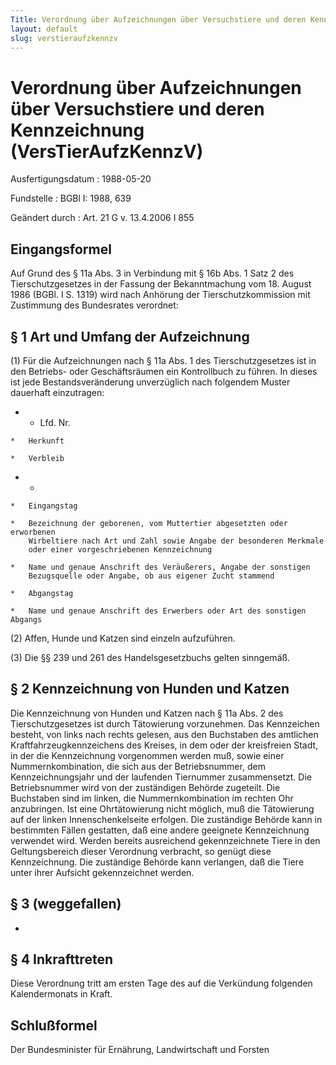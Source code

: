```yaml
---
Title: Verordnung über Aufzeichnungen über Versuchstiere und deren Kennzeichnung
layout: default
slug: verstieraufzkennzv
---
```


# Verordnung über Aufzeichnungen über Versuchstiere und deren Kennzeichnung (VersTierAufzKennzV)

Ausfertigungsdatum
:   1988-05-20

Fundstelle
:   BGBl I: 1988, 639

Geändert durch
:   Art. 21 G v. 13.4.2006 I 855


## Eingangsformel

Auf Grund des § 11a Abs. 3 in Verbindung mit § 16b Abs. 1 Satz 2 des
Tierschutzgesetzes in der Fassung der Bekanntmachung vom 18. August
1986 (BGBl. I S. 1319) wird nach Anhörung der Tierschutzkommission mit
Zustimmung des Bundesrates verordnet:


## § 1 Art und Umfang der Aufzeichnung

(1) Für die Aufzeichnungen nach § 11a Abs. 1 des Tierschutzgesetzes
ist in den Betriebs- oder Geschäftsräumen ein Kontrollbuch zu führen.
In dieses ist jede Bestandsveränderung unverzüglich nach folgendem
Muster dauerhaft einzutragen:

*    *   Lfd. Nr.

    *   Herkunft

    *   Verbleib


*    *
    *   Eingangstag

    *   Bezeichnung der geborenen, vom Muttertier abgesetzten oder erworbenen
        Wirbeltiere nach Art und Zahl sowie Angabe der besonderen Merkmale
        oder einer vorgeschriebenen Kennzeichnung

    *   Name und genaue Anschrift des Veräußerers, Angabe der sonstigen
        Bezugsquelle oder Angabe, ob aus eigener Zucht stammend

    *   Abgangstag

    *   Name und genaue Anschrift des Erwerbers oder Art des sonstigen Abgangs




(2) Affen, Hunde und Katzen sind einzeln aufzuführen.

(3) Die §§ 239 und 261 des Handelsgesetzbuchs gelten sinngemäß.


## § 2 Kennzeichnung von Hunden und Katzen

Die Kennzeichnung von Hunden und Katzen nach § 11a Abs. 2 des
Tierschutzgesetzes ist durch Tätowierung vorzunehmen. Das Kennzeichen
besteht, von links nach rechts gelesen, aus den Buchstaben des
amtlichen Kraftfahrzeugkennzeichens des Kreises, in dem oder der
kreisfreien Stadt, in der die Kennzeichnung vorgenommen werden muß,
sowie einer Nummernkombination, die sich aus der Betriebsnummer, dem
Kennzeichnungsjahr und der laufenden Tiernummer zusammensetzt. Die
Betriebsnummer wird von der zuständigen Behörde zugeteilt. Die
Buchstaben sind im linken, die Nummernkombination im rechten Ohr
anzubringen. Ist eine Ohrtätowierung nicht möglich, muß die
Tätowierung auf der linken Innenschenkelseite erfolgen. Die zuständige
Behörde kann in bestimmten Fällen gestatten, daß eine andere geeignete
Kennzeichnung verwendet wird. Werden bereits ausreichend
gekennzeichnete Tiere in den Geltungsbereich dieser Verordnung
verbracht, so genügt diese Kennzeichnung. Die zuständige Behörde kann
verlangen, daß die Tiere unter ihrer Aufsicht gekennzeichnet werden.


## § 3 (weggefallen)

-


## § 4 Inkrafttreten

Diese Verordnung tritt am ersten Tage des auf die Verkündung folgenden
Kalendermonats in Kraft.


## Schlußformel

Der Bundesminister für Ernährung, Landwirtschaft und Forsten

